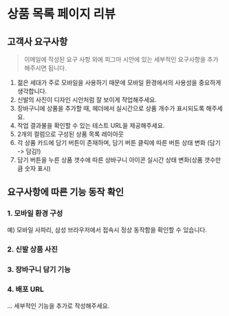 # 상품 목록 페이지 리뷰

## 고객사 요구사항
> 이메일에 작성된 요구 사항 외에 피그마 시안에 있는 세부적인 요구사항을 추가해주시면 됩니다.

1. 젊은 세대가 주로 모바일을 사용하기 때문에 모바일 환경에서의 사용성을 중요하게 생각합니다.
2. 신발의 사진이 디자인 시안처럼 잘 보이게 작업해주세요.
3. 장바구니에 상품을 추가할 때, 헤더에서 실시간으로 상품 개수가 표시되도록 해주세요.
4. 작업 결과물을 확인할 수 있는 테스트 URL을 제공해주세요.
5. 2개의 컬럼으로 구성된 상품 목록 레이아웃
6. 각 상품 카드에 담기 버튼이 존재하며, 담기 버튼 클릭에 따른 버튼 상태 변화 (담기 -> 담김!)
7. 담기 버튼을 누른 상품 갯수에 따른 상바구니 아이콘 실시간 상태 변화(상품 갯수만큼 숫자 표시)

## 요구사항에 따른 기능 동작 확인

### 1. 모바일 환경 구성
예) 모바일 사파리, 삼성 브라우저에서 접속시 정상 동작함을 확인할 수 있습니다.

### 2. 신발 상품 사진

### 3. 장바구니 담기 기능

### 4. 배포 URL


... 세부적인 기능을 추가로 작성해주세요.
